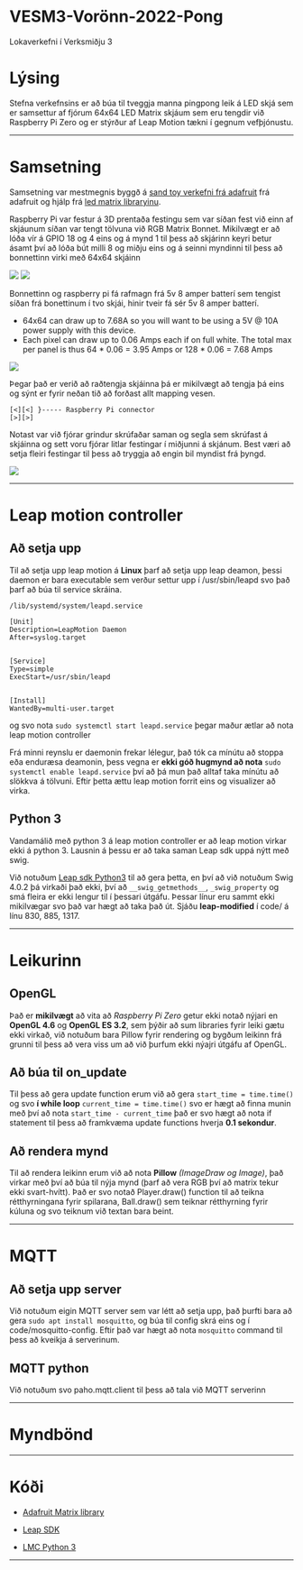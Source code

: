 # VESM3-Vorönn-2022-Pong
Lokaverkefni í Verksmiðju 3
# Lýsing 

Stefna verkefnsins er að búa til tveggja manna pingpong leik á LED skjá sem er samsettur af fjórum 64x64 LED Matrix skjáum sem eru tengdir við Raspberry Pi Zero og er stýrður af Leap Motion tækni í gegnum vefþjónustu.

---

# Samsetning

Samsetning var mestmegnis byggð á [sand toy verkefni frá adafruit](https://learn.adafruit.com/matrix-led-sand) frá adafruit og hjálp frá [led matrix libraryinu](https://github.com/hzeller/rpi-rgb-led-matrix/tree/master/examples-api-use#remapping-coordinates).

Raspberry Pi var festur á 3D prentaða festingu sem var síðan fest við einn af skjáunum síðan var tengt tölvuna við RGB Matrix Bonnet. Mikilvægt er að lóða vír á GPIO 18 og 4 eins og á mynd 1 til þess að skjárinn keyri betur ásamt því að lóða bút milli 8 og miðju eins og á seinni myndinni til þess að bonnettinn virki með 64x64 skjáinn

![](https://github.com/Anton-Benediktsson/VESM3-V8/blob/main/raspberry_pi_bonnet-jump.jpg)
![](https://github.com/Anton-Benediktsson/VESM3-V8/blob/main/raspberry_pi_bonnet-bridge.jpg)

Bonnettinn og raspberry pi fá rafmagn frá 5v 8 amper batterí sem tengist síðan frá bonettinum í tvo skjái, hinir tveir fá sér 5v 8 amper batterí.

- 64x64 can draw up to 7.68A so you will want to be using a 5V @ 10A power supply with this device.
- Each pixel can draw up to 0.06 Amps each if on full white. The total max per panel is thus 64 * 0.06 = 3.95 Amps or 128 * 0.06 = 7.68 Amps

![](https://github.com/Anton-Benediktsson/VESM3-V8/blob/main/Myndir/IMG_20220224_154714.jpg)

Þegar það er verið að raðtengja skjáinna þá er mikilvægt að tengja þá eins og sýnt er fyrir neðan tið að forðast allt mapping vesen. 

    [<][<] }----- Raspberry Pi connector
    [>][>]



Notast var við fjórar grindur skrúfaðar saman og segla sem skrúfast á skjáinna og sett voru fjórar litlar festingar í miðjunni á skjánum. Best væri að setja fleiri festingar til þess að tryggja að engin bil myndist frá þyngd. 


![](https://github.com/Anton-Benediktsson/VESM3-V8/blob/main/Myndir/IMG_20220224_154910_edited.jpeg)

 








---

# Leap motion controller

## Að setja upp
 Til að setja upp leap motion á **Linux** þarf að setja upp leap deamon, þessi daemon er bara executable sem verður settur upp í /usr/sbin/leapd svo það þarf að búa til service skráina.
 
 `/lib/systemd/system/leapd.service`

    [Unit]
    Description=LeapMotion Daemon
    After=syslog.target
    
    
    [Service]
    Type=simple
    ExecStart=/usr/sbin/leapd
    
    
    [Install]
    WantedBy=multi-user.target

og svo nota `sudo systemctl start leapd.service` þegar maður ætlar að nota leap motion controller

Frá minni reynslu er daemonin frekar lélegur, það tók ca mínútu að stoppa eða enduræsa deamonin, þess vegna er **ekki góð hugmynd að nota** `sudo systemctl enable leapd.service` því að þá mun það alltaf taka mínútu að slökkva á tölvuni. Eftir þetta ættu leap motion forrit eins og visualizer að virka.

## Python 3
 Vandamálið með python 3 á leap motion controller er að leap motion virkar ekki á python 3. Lausnin á þessu er að taka saman Leap sdk uppá nýtt með swig.

 Við notuðum [Leap sdk Python3](https://github.com/BlackLight/leap-sdk-python3) til að gera þetta, en því að við notuðum Swig 4.0.2 þá virkaði það ekki, því að `__swig_getmethods__`, `_swig_property` og smá fleira er ekki lengur til í þessari útgáfu. Þessar línur eru sammt ekki mikilvægar svo það var hægt að taka það út. Sjáðu **leap-modified** í code/ á línu 830, 885, 1317.

---

# Leikurinn

## OpenGL
 Það er **mikilvægt** að vita að *Raspberry Pi Zero* getur ekki notað nýjari en **OpenGL 4.6** og **OpenGL ES 3.2**, sem þýðir að sum libraries fyrir leiki gætu ekki virkað, við notuðum bara Pillow fyrir rendering og bygðum leikinn frá grunni til þess að vera viss um að við þurfum ekki nýajri útgáfu af OpenGL.

## Að búa til on_update
 Til þess að gera update function erum við að gera `start_time = time.time()` og svo **í while loop** `current_time = time.time()` svo er hægt að finna munin með því að nota `start_time - current_time` það er svo hægt að nota if statement til þess að framkvæma update functions hverja **0.1 sekondur**.

## Að rendera mynd
 Til að rendera leikinn erum við að nota **Pillow** *(ImageDraw og Image)*, það virkar með því að búa til nýja mynd (þarf að vera RGB því að matrix tekur ekki svart-hvítt). Það er svo notað Player.draw() function til að teikna rétthyrningana fyrir spilarana, Ball.draw() sem teiknar rétthyrning fyrir kúluna og svo teiknum við textan bara beint.

---

# MQTT

## Að setja upp server
 Við notuðum eigin MQTT server sem var létt að setja upp, það þurfti bara að gera `sudo apt install mosquitto`, og búa til config skrá eins og í code/mosquitto-config. Eftir það var hægt að nota `mosquitto` command til þess að kveikja á serverinum.

## MQTT python
 Við notuðum svo paho.mqtt.client til þess að tala við MQTT serverinn

---
# Myndbönd #


---
# Kóði #
 
* [Adafruit Matrix library](https://github.com/hzeller/rpi-rgb-led-matrix)
 
* [Leap SDK](https://developer-archive.leapmotion.com/documentation/csharp/devguide/Leap_SDK_Overview.html)

* [LMC Python 3](https://github.com/BlackLight/leap-sdk-python3)
---
